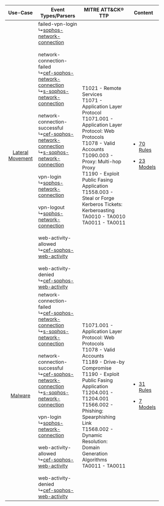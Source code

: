 |    Use-Case    | Event Types/Parsers    | MITRE ATT&CK® TTP    | Content    |
|:----:| ---- | ---- | ---- |
| [Lateral Movement](../../../UseCases/uc_lateral_movement.md) |  failed-vpn-login<br> ↳[sophos-network-connection](Ps/pC_sophosnetworkconnection.md)<br><br> network-connection-failed<br> ↳[cef-sophos-network-connection](Ps/pC_cefsophosnetworkconnection.md)<br> ↳[s-sophos-network-connection](Ps/pC_ssophosnetworkconnection.md)<br><br> network-connection-successful<br> ↳[cef-sophos-network-connection](Ps/pC_cefsophosnetworkconnection.md)<br> ↳[s-sophos-network-connection](Ps/pC_ssophosnetworkconnection.md)<br><br> vpn-login<br> ↳[sophos-network-connection](Ps/pC_sophosnetworkconnection.md)<br><br> vpn-logout<br> ↳[sophos-network-connection](Ps/pC_sophosnetworkconnection.md)<br><br> web-activity-allowed<br> ↳[cef-sophos-web-activity](Ps/pC_cefsophoswebactivity.md)<br><br> web-activity-denied<br> ↳[cef-sophos-web-activity](Ps/pC_cefsophoswebactivity.md)<br> | T1021 - Remote Services<br>T1071 - Application Layer Protocol<br>T1071.001 - Application Layer Protocol: Web Protocols<br>T1078 - Valid Accounts<br>T1090.003 - Proxy: Multi-hop Proxy<br>T1190 - Exploit Public Fasing Application<br>T1558.003 - Steal or Forge Kerberos Tickets: Kerberoasting<br>TA0010 - TA0010<br>TA0011 - TA0011<br> | [<ul><li>70 Rules</li></ul><ul><li>23 Models</li></ul>](RM/r_m_sophos_sophos_xg_firewall_Lateral_Movement.md) |
|          [Malware](../../../UseCases/uc_malware.md)          |  network-connection-failed<br> ↳[cef-sophos-network-connection](Ps/pC_cefsophosnetworkconnection.md)<br> ↳[s-sophos-network-connection](Ps/pC_ssophosnetworkconnection.md)<br><br> network-connection-successful<br> ↳[cef-sophos-network-connection](Ps/pC_cefsophosnetworkconnection.md)<br> ↳[s-sophos-network-connection](Ps/pC_ssophosnetworkconnection.md)<br><br> vpn-login<br> ↳[sophos-network-connection](Ps/pC_sophosnetworkconnection.md)<br><br> web-activity-allowed<br> ↳[cef-sophos-web-activity](Ps/pC_cefsophoswebactivity.md)<br><br> web-activity-denied<br> ↳[cef-sophos-web-activity](Ps/pC_cefsophoswebactivity.md)<br>    | T1071.001 - Application Layer Protocol: Web Protocols<br>T1078 - Valid Accounts<br>T1189 - Drive-by Compromise<br>T1190 - Exploit Public Fasing Application<br>T1204.001 - T1204.001<br>T1566.002 - Phishing: Spearphishing Link<br>T1568.002 - Dynamic Resolution: Domain Generation Algorithms<br>TA0011 - TA0011<br>    | [<ul><li>31 Rules</li></ul><ul><li>7 Models</li></ul>](RM/r_m_sophos_sophos_xg_firewall_Malware.md)    |
